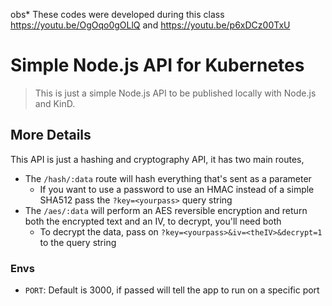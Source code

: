 obs\* These codes were developed during this class https://youtu.be/OgOqo0gOLlQ and https://youtu.be/p6xDCz00TxU

# Simple Node.js API for Kubernetes

> This is just a simple Node.js API to be published locally with Node.js and KinD.

## More Details

This API is just a hashing and cryptography API, it has two main routes,

- The `/hash/:data` route will hash everything that's sent as a parameter
  - If you want to use a password to use an HMAC instead of a simple SHA512 pass the `?key=<yourpass>` query string
- The `/aes/:data` will perform an AES reversible encryption and return both the encrypted text and an IV, to decrypt, you'll need both
  - To decrypt the data, pass on `?key=<yourpass>&iv=<theIV>&decrypt=1` to the query string

### Envs

- `PORT`: Default is 3000, if passed will tell the app to run on a specific port

